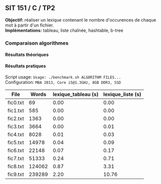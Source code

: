 ## SIT 151 / C / TP2

**Objectif:** réaliser un lexique contenant le nombre d'occurences de chaque mot à partir d'un fichier.  
**Implémentations:** tableau, liste chaînée, hashtable, b-tree  

### Comparaison algorithmes

#### Résultats théoriques

#### Résultats pratiques

Script usage: `Usage: ./benchmark.sh ALGORITHM FILES...`  
Configuration: `MBA 2013, Core i5@1.3GHz, 8GB DDR3, SSD`  

File     | Words  | lexique_tableau (s) | lexique_liste (s)
---------|--------|---------------------|------------------
fic0.txt | 69     | 0.00                | 0.00
fic1.txt | 585    | 0.00                | 0.00
fic2.txt | 1363   | 0.00                | 0.00
fic3.txt | 3664   | 0.00                | 0.01
fic4.txt | 8028   | 0.01                | 0.03
fic5.txt | 14978  | 0.04                | 0.09
fic6.txt | 22148  | 0.07                | 0.17
fic7.txt | 51333  | 0.24                | 0.71
fic8.txt | 124062 | 0.87                | 3.31
fic9.txt | 239289 | 2.20                | 10.76
